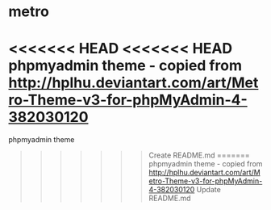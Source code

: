 metro
=====

<<<<<<< HEAD
<<<<<<< HEAD
phpmyadmin theme - copied from http://hplhu.deviantart.com/art/Metro-Theme-v3-for-phpMyAdmin-4-382030120
=======
phpmyadmin theme
>>>>>>> Create README.md
=======
phpmyadmin theme - copied from http://hplhu.deviantart.com/art/Metro-Theme-v3-for-phpMyAdmin-4-382030120
>>>>>>> Update README.md

